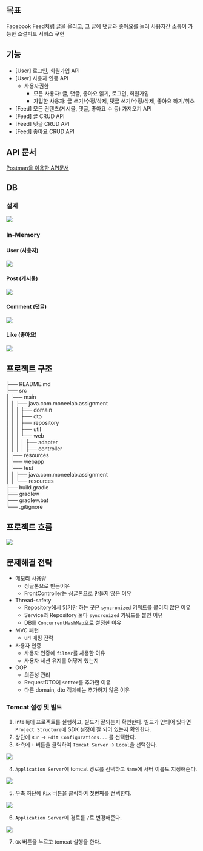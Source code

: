 ## 목표
Facebook Feed처럼 글을 올리고, 그 글에 댓글과 좋아요를 눌러 사용자간 소통이 가능한 소셜피드 서비스 구현

## 기능
- [User] 로그인, 회원가입 API
- [User] 사용자 인증 API
    - 사용자권한
        - 모든 사용자: 글, 댓글, 좋아요 읽기, 로그인, 회원가입
        - 가입한 사용자: 글 쓰기/수정/삭제, 댓글 쓰기/수정/삭제, 좋아요 하기/취소
- [Feed] 모든 컨텐츠(게시물, 댓글, 좋아요 수 등) 가져오기 API
- [Feed] 글 CRUD API
- [Feed] 댓글 CRUD API
- [Feed] 좋아요 CRUD API

## API 문서
[Postman을 이용한 API문서](https://documenter.getpostman.com/view/8568933/TzedhQh6)

## DB
### 설계
<img src = "/docs/images/db_structure.png">

### In-Memory
#### User (사용자)
<img src = "/docs/images/db_user.png">

#### Post (게시물)
<img src = "/docs/images/db_post.png">

#### Comment (댓글)
<img src = "/docs/images/db_comment.png">

#### Like (좋아요)
<img src = "/docs/images/db_like.png">


## 프로젝트 구조
├── README.md </br>
├── src </br>
│   ├── main </br>
│   │   ├── java.com.moneelab.assignment </br>
│   │   │   ├── domain </br>
│   │   │   ├── dto </br>
│   │   │   ├── repository </br>
│   │   │   ├── util </br>
│   │   │   └── web </br>
│   │   │   │   ├── adapter </br>
│   │   │   │   ├── controller </br>
│   ├── resources </br>
│   └── webapp </br>
│   ├── test </br>
│   │   ├── java.com.moneelab.assignment </br>
│   │   └── resources </br>
├── build.gradle </br>
├── gradlew </br>
├── gradlew.bat </br>
└── .gitignore </br>

## 프로젝트 흐름
<img src = "docs/images/request_flow.png">

## 문제해결 전략
- 메모리 사용량
    - 싱글톤으로 만든이유
    - FrontController는 싱글톤으로 만들지 않은 이유
- Thread-safety
    - Repository에서 읽기만 하는 곳은 `syncronized` 키워드를 붙이지 않은 이유
    - Service와 Repository 둘다 `syncronized` 키워드를 붙인 이유
    - DB를 `ConcurrentHashMap`으로 설정한 이유
- MVC 패턴
    - url 매핑 전략
- 사용자 인증
    - 사용자 인증에 `filter`를 사용한 이유
    - 사용자 세션 유지를 어떻게 했는지
- OOP
    - 의존성 관리
    - RequestDTO에 `setter`를 추가한 이유
    - 다른 domain, dto 객체에는 추가하지 않은 이유

### Tomcat 설정 및 빌드
1. intellij에 프로젝트를 실행하고, 빌드가 잘되는지 확인한다.
    빌드가 안되어 있다면 `Project Structure`에 SDK 설정이 잘 되어 있는지 확인한다.
2. 상단에 `Run` -> `Edit Configurations...` 를 선택한다.
3. 좌측에 `+` 버튼을 클릭하여 `Tomcat Server` -> `Local`을 선택한다.

<img src = "/docs/images/setting-tomcat1.png">

4. `Application Server`에 tomcat 경로를 선택하고 `Name`에 서버 이름도 지정해준다.

<img src = "/docs/images/setting-tomcat2.png">

5. 우측 하단에 `Fix` 버튼을 클릭하여 첫번째를 선택한다.

<img src = "/docs/images/setting-tomcat3.png">
 
6. `Application Server`에 경로를 `/`로 변경해준다.

<img src = "/docs/images/setting-tomcat4.png">

7. `OK` 버튼을 누르고 tomcat 실행을 한다.
